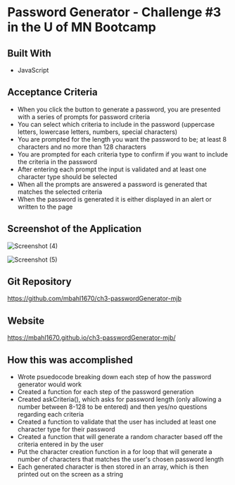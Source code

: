 # Password Generator - Challenge #3 in the U of MN Bootcamp

## Built With
* JavaScript

## Acceptance Criteria
* When you click the button to generate a password, you are presented with a series of prompts for password criteria
* You can select which criteria to include in the password (uppercase letters, lowercase letters, numbers, special characters) 
* You are prompted for the length you want the password to be; at least 8 characters and no more than 128 characters
* You are prompted for each criteria type to confirm if you want to include the criteria in the password
* After entering each prompt the input is validated and at least one character type should be selected
* When all the prompts are answered a password is generated that matches the selected criteria
* When the password is generated  it is either displayed in an alert or written to the page


## Screenshot of the Application
![Screenshot (4)](https://user-images.githubusercontent.com/90292697/139491691-29bd5806-a772-4e3c-8235-49eece99dbdb.png)

![Screenshot (5)](https://user-images.githubusercontent.com/90292697/139491704-e2703500-3260-4cdc-b1bf-a5a2b674cae9.png)


## Git Repository
https://github.com/mbahl1670/ch3-passwordGenerator-mjb

## Website
https://mbahl1670.github.io/ch3-passwordGenerator-mjb/


## How this was accomplished
* Wrote psuedocode breaking down each step of how the password generator would work
* Created a function for each step of the password generation
* Created askCriteria(), which asks for password length (only allowing a number between 8-128 to be entered) and then yes/no questions regarding each criteria
* Created a function to validate that the user has included at least one character type for their password
* Created a function that will generate a random character based off the criteria entered in by the user
* Put the character creation function in a for loop that will generate a number of characters that matches the user's chosen password length
* Each generated character is then stored in an array, which is then printed out on the screen as a string
